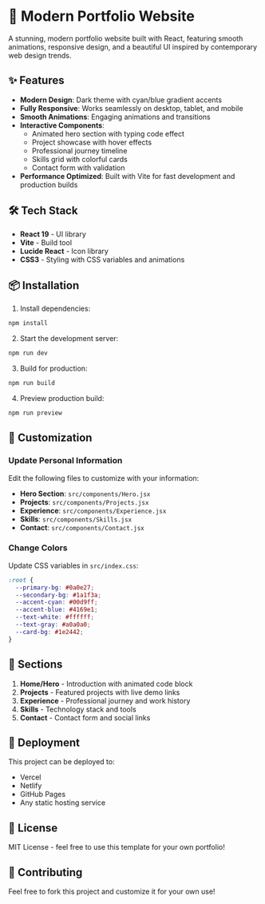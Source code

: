 # 🚀 Modern Portfolio Website

A stunning, modern portfolio website built with React, featuring smooth animations, responsive design, and a beautiful UI inspired by contemporary web design trends.

## ✨ Features

- **Modern Design**: Dark theme with cyan/blue gradient accents
- **Fully Responsive**: Works seamlessly on desktop, tablet, and mobile
- **Smooth Animations**: Engaging animations and transitions
- **Interactive Components**: 
  - Animated hero section with typing code effect
  - Project showcase with hover effects
  - Professional journey timeline
  - Skills grid with colorful cards
  - Contact form with validation
- **Performance Optimized**: Built with Vite for fast development and production builds

## 🛠️ Tech Stack

- **React 19** - UI library
- **Vite** - Build tool
- **Lucide React** - Icon library
- **CSS3** - Styling with CSS variables and animations

## 📦 Installation

1. Install dependencies:
```bash
npm install
```

2. Start the development server:
```bash
npm run dev
```

3. Build for production:
```bash
npm run build
```

4. Preview production build:
```bash
npm run preview
```

## 🎨 Customization

### Update Personal Information

Edit the following files to customize with your information:

- **Hero Section**: `src/components/Hero.jsx`
- **Projects**: `src/components/Projects.jsx`
- **Experience**: `src/components/Experience.jsx`
- **Skills**: `src/components/Skills.jsx`
- **Contact**: `src/components/Contact.jsx`

### Change Colors

Update CSS variables in `src/index.css`:

```css
:root {
  --primary-bg: #0a0e27;
  --secondary-bg: #1a1f3a;
  --accent-cyan: #00d9ff;
  --accent-blue: #4169e1;
  --text-white: #ffffff;
  --text-gray: #a0a0a0;
  --card-bg: #1e2442;
}
```

## 📱 Sections

1. **Home/Hero** - Introduction with animated code block
2. **Projects** - Featured projects with live demo links
3. **Experience** - Professional journey and work history
4. **Skills** - Technology stack and tools
5. **Contact** - Contact form and social links

## 🚀 Deployment

This project can be deployed to:
- Vercel
- Netlify
- GitHub Pages
- Any static hosting service

## 📄 License

MIT License - feel free to use this template for your own portfolio!

## 🤝 Contributing

Feel free to fork this project and customize it for your own use!
